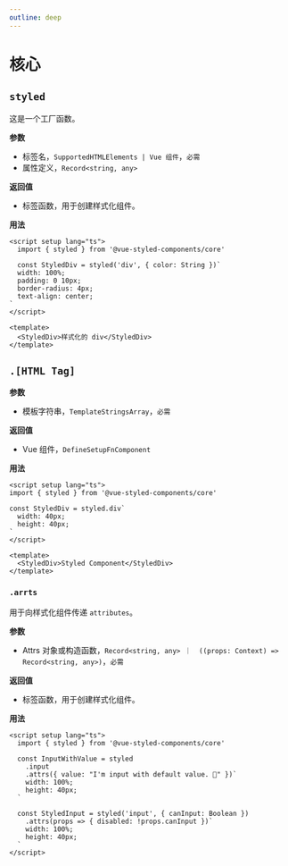 ```yaml
---
outline: deep
---
```


# 核心

## `styled`

这是一个工厂函数。

**参数**

- 标签名，`SupportedHTMLElements | Vue 组件`，`必需`
- 属性定义，`Record<string, any>`

**返回值**

- 标签函数，用于创建样式化组件。

**用法**

```vue
<script setup lang="ts">
  import { styled } from '@vue-styled-components/core'

  const StyledDiv = styled('div', { color: String })`
  width: 100%;
  padding: 0 10px;
  border-radius: 4px;
  text-align: center;
`
</script>

<template>
  <StyledDiv>样式化的 div</StyledDiv>
</template>
```

## `.[HTML Tag]`

**参数**

- 模板字符串，`TemplateStringsArray`，`必需`

**返回值**

- Vue 组件，`DefineSetupFnComponent`

**用法**

```vue
<script setup lang="ts">
import { styled } from '@vue-styled-components/core'

const StyledDiv = styled.div`
  width: 40px;
  height: 40px;
`
</script>

<template>
  <StyledDiv>Styled Component</StyledDiv>
</template>
```

### `.arrts`

用于向样式化组件传递 `attributes`。

**参数**

- Attrs 对象或构造函数，`Record<string, any> ｜  ((props: Context) => Record<string, any>)`，`必需`

**返回值**

- 标签函数，用于创建样式化组件。

**用法**

```vue
<script setup lang="ts">
  import { styled } from '@vue-styled-components/core'

  const InputWithValue = styled
    .input
    .attrs({ value: "I'm input with default value. 🥺" })`
    width: 100%;
    height: 40px;
  `

  const StyledInput = styled('input', { canInput: Boolean })
    .attrs(props => { disabled: !props.canInput })`
    width: 100%;
    height: 40px;
  `
</script>
```
